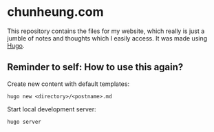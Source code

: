 # chunheung.com
This repository contains the files for my website, which really is just a jumble of notes and thoughts which I easily access. It was made using [Hugo](https://gohugo.io/).

## Reminder to self: How to use this again?
Create new content with default templates:
```
hugo new <directory>/<postname>.md
```

Start local development server:
```
hugo server
```

